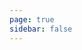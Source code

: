 ```yaml
---
page: true
sidebar: false
---
```

<script setup>


import { useData } from "vitepress";
const { theme } = useData();
console.log(theme)
</script>
<Page :posts="theme.posts" />

